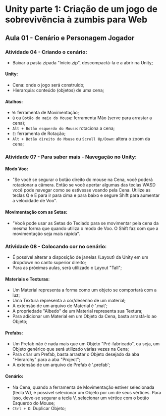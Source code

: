 # Unity parte 1: Criação de um jogo de sobrevivência à zumbis para Web

## Aula 01 - Cenário e Personagem Jogador

### Atividade 04 - Criando o cenário:

- Baixar a pasta zipada "Inicio.zip", descompactá-la e a abrir na Unity;

#### Unity:

- Cena: onde o jogo será construído;
- Hierarquia: conteúdo (objetos) de uma cena;

#### Atalhos:

- `W`: ferramenta de Movimentação;
- `Q` ou `Botão do meio do Mouse`: ferramenta Mão (serve para arrastar a cena);
- `Alt + Botão esquerdo do Mouse`: rotaciona a cena;
- `E`: ferramenta de Rotação;
- `Alt + Botão direito do Mouse` ou `Scroll Up/Down`: altera o zoom da cena;

### Atividade 07 - Para saber mais - Navegação no Unity:

#### Modo Voo:

- "Se você se segurar o botão direito do mouse na Cena, você poderá rotacionar a câmera. Então se você apertar algumas das teclas WASD você pode navegar como se estivesse voando pela Cena. Utilize as teclas Q e E para ir para cima e para baixo e segure Shift para aumentar a velocidade de Voo".

#### Movimentação com as Setas:

- "Você pode usar as Setas​ do Teclado para se movimentar pela cena da mesma forma que quando utiliza o modo de Voo. O Shift ​faz com que a movimentação seja mais rápida".

### Atividade 08 - Colocando cor no cenário:

- É possível alterar a disposição de janelas (Layout) da Unity em um dropdown no canto superior direito;
- Para as próximas aulas, será utilizado o Layout "Tall";

#### Materiais e Texturas:

- Um Material representa a forma como um objeto se comportará com a luz;
- Uma Textura representa a cor/desenho de um material;
- A extensão de um arquivo de Material é '.mat';
- A propriedade "Albedo" de um Material representa sua Textura;
- Para adicionar um Material em um Objeto da Cena, basta arrastá-lo ao Objeto;

#### Prefabs:

- Um Prefab não é nada mais que um Objeto "Pré-fabricado", ou seja, um Objeto genérico que será utilizado várias vezes na Cena;
- Para criar um Prefab, basta arrastar o Objeto desejado da aba "Hierarchy" para a aba "Project";
- A extensão de um arquivo de Prefab é '.prefab';

#### Cenário:

- Na Cena, quando a ferramenta de Movimentação estiver selecionada (tecla W), é possível selecionar um Objeto por um de seus vértices. Para isso, deve-se segurar a tecla V, selecionar um vértice com o botão Esquerdo do Mouse;
- `Ctrl + D`: Duplicar Objeto;
